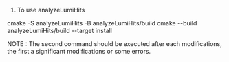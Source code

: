 1. To use analyzeLumiHits

cmake -S analyzeLumiHits -B analyzeLumiHits/build
cmake --build analyzeLumiHits/build --target install 

NOTE : The second command should be executed after each modifications, the first a significant modifications or some errors.
